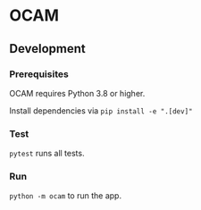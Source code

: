 # OCAM

## Development

### Prerequisites

OCAM requires Python 3.8 or higher.

Install dependencies via `pip install -e ".[dev]"`

### Test

`pytest` runs all tests.

### Run

`python -m ocam` to run the app.
